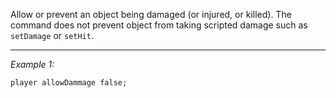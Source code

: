 Allow or prevent an object being damaged (or injured, or killed). The command does not prevent object from taking scripted damage such as `setDamage` or `setHit`.


---
*Example 1:*
```sqf
player allowDammage false;
```